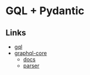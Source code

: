 # GQL + Pydantic

## Links

- [gql](https://github.com/graphql-python/gql)
- [graphql-core](https://github.com/graphql-python/graphql-core)
  - [docs](https://graphql-core-3.readthedocs.io/en/latest/)
  - [parser](https://github.com/graphql-python/graphql-core/blob/main/docs/usage/parser.rst)